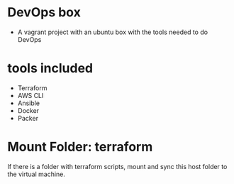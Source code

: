 # DevOps box
* A vagrant project with an ubuntu box with the tools needed to do DevOps

# tools included
* Terraform
* AWS CLI
* Ansible
* Docker
* Packer

# Mount Folder: terraform
If there is a folder with terraform scripts, mount and sync this host folder to
the virtual machine.
